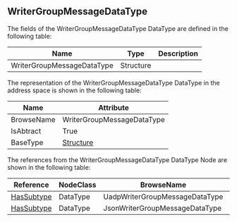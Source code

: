 <!-- datatype -->
## WriterGroupMessageDataType
<!-- end of description -->
The fields of the WriterGroupMessageDataType DataType are defined in the following table:  

|Name|Type|Description|
|---|---|---|
|WriterGroupMessageDataType|Structure||

The representation of the WriterGroupMessageDataType DataType in the address space is shown in the following table:  

|Name|Attribute|
|---|---|
|BrowseName|WriterGroupMessageDataType|
|IsAbtract|True|
|BaseType|[Structure](../../../Part3/DataTypes/Structure/readme.md)|

The references from the WriterGroupMessageDataType DataType Node are shown in the following table:  

|Reference|NodeClass|BrowseName|DataType|TypeDefinition|ModellingRule|
|---|---|---|---|---|---|
|[HasSubtype](../../../Part3/ReferenceTypes/HasSubtype/readme.md)|DataType|UadpWriterGroupMessageDataType||||
|[HasSubtype](../../../Part3/ReferenceTypes/HasSubtype/readme.md)|DataType|JsonWriterGroupMessageDataType||||

